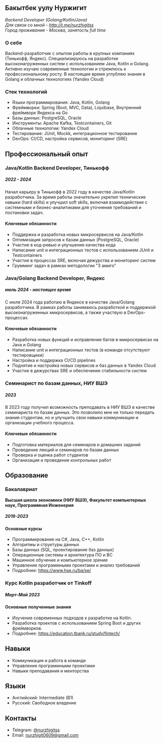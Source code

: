 ## Бакытбек уулу Нуржигит
*Backend Developer (Golang/Kotlin/Java)</br>
Для связи со мной - <http://t.me/nurzhigitss></br>
Город проживания - Москва, занятость full time*</br>
### О себе
Backend-разработчик с опытом работы в крупных компаниях (Тинькофф, Яндекс). Специализируюсь на разработке высоконагруженных систем с использованием Java, Kotlin и Golang. Активно изучаю современные технологии и стремлюсь к профессиональному росту. В настоящее время углубляю знания в Golang и облачных технологиях (Yandex Cloud)
### Стек технологий
- Языки программирования: Java, Kotlin, Golang
- Фреймворки: Spring (Boot, MVC, Data), Liquibase, Внутренний фреймворк Яндекса на Go
- Базы данных: PostgreSQL, Oracle
- Инструменты: Apache Kafka, Testcontainers, Git
- Облачные технологии: Yandex Cloud
- Тестирование: JUnit, Mockk, интеграционное тестирование
- DevOps: CI/CD, настройка сервисов, мониторинг (SRE)
## Профессиональный опыт
### Java/Kotlin Backend Developer, Тинькофф</br>
##### 2022 - 2024
Начал карьеру в Тинькофф в 2022 году в качестве Java/Kotlin разработчика. За время работы значительно укрепил технические навыки (hard skills) и улучшил soft skills, включая взаимодействие с системными и бизнес-аналитиками для уточнения требований и постановки задач.
#### Ключевые обязанности
- Поддержка и разработка новых микросервисов на Java/Kotlin
- Оптимизация запросов к базам данных (PostgreSQL, Oracle)
- Участие в код-ревью и улучшение качества кода
- Написание unit и интеграционных тестов с использованием JUnit и Testcontainers
- Участие в процессах SRE, включая дежурства и мониторинг систем
- Грумминг задач в рамках методологии "3 амиго"
### Java/Golang Backend Developer, Яндекс </br>
##### июль 2024 - настоящее время
С июля 2024 года работаю в Яндексе в качестве Java/Golang разработчика. В рамках работы занимаюсь разработкой и поддержкой высоконагруженных микросервисов, а также участвую в DevOps-процессах.</br>
#### Ключевые обязанности
- Разработка новых функций и исправление багов в микросервисах на Java и Golang
- Написание unit и интеграционных тестов (в команде отсутствуют тестировщики)
- Настройка и поддержка CI/CD pipelines
- Поднятие и настройка новых сервисов и баз данных в Yandex Cloud
- Участие в дежурствах SRE и обеспечение стабильности систем
### Семинарист по базам данных, НИУ ВШЭ</br>
##### 2023
В 2023 году получил возможность преподавать в НИУ ВШЭ в качестве семинариста по базам данных. Это позволило мне не только передать знания студентам, но и улучшить свои навыки коммуникации и организации учебного процесса.</br>
#### Ключевые обязанности
- Подготовка материалов для семинаров и домашних заданий
- Проведение лекций и семинаров по базам данных
- Проверка и оценка работ студентов
- Организация и проведение контрольных работ
## Образование
### Бакалавриат
**Высшая школа экономики (НИУ ВШЭ), Факультет компьютерных наук, Программная Инженерия**</br>
##### 2019-2023
#### Основные курсы
- Программирование на C#, Java, C++, Kotlin
- Алгоритмы и структуры данных
- Базы данных (SQL, проектирование баз данных)
- Операционные системы и архитектура ПО и ВС
- Машинное обучение и компьютерное зрение
- Управление программными проектами и анализ требований
- Подробнее: <https://www.hse.ru/ba/se/>
### Курс Kotlin разработчик от Tinkoff</br>
##### Март-Май 2023
#### Основные полученные знания
- Изучение современных подходов к разработке на Kotlin.
- Разработка проектов с использованием Spring Boot и других фреймворков.
- Подробнее: <https://education.tbank.ru/study/fintech/>
## Навыки
- Коммуникация и работа в команде
- Управление программными проектами
- Навыки преподавания и менторства
## Языки
- Английский: Intermediate (B1)
- Русский: Свободное владение
## Контакты
- Telegram: [@nurzhigitss](http://t.me/nurzhigitss)
- Email: nurzhigit0609@gmail.com
